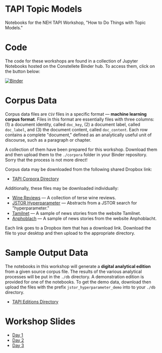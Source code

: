 # TAPI Topic Models

Notebooks for the NEH TAPI Workshop, "How to Do Things with Topic Models."

# Code

The code for these workshops are found in a collection of Jupyter Notebooks hosted on the Constellete Binder hub. To access them, click on the button below:

[![Binder](https://binder.constellate.org/badge_logo.svg)](https://binder.constellate.org/v2/gh/ontoligent/TAPI_Topic_Models/main)

# Corpus Data

Corpus data files are `CSV` files in a specific format &mdash; __machine learning corpus format__. Files in this format are essentially files with three columns: (1) a document identity, called `doc_key`, (2) a document label, called `doc_label`, and (3) the document content, called `doc_content`. Each row contains a complete "document," defined as an analytically useful unit of discourse, such as a paragraph or chapter. 

A collection of them have been prepared for this workshop. Download them and then upload them to the `./corpora` folder in your Binder repository. Sorry that the process is not more direct!

Corpus data may be downloaded from the following shared Dropbox link:

* [TAPI Corpora Directory](https://www.dropbox.com/sh/t6im8ni921gxinr/AADL_-VPetjmDIMO3vYAFvNRa?dl=0)  

Additionally, these files may be downloaded individually:

* [Wine Reviews](https://www.dropbox.com/s/0rszsd6t30c0n3y/winereviews-tapi.csv?dl=0) &mdash; A collection of terse wine reviews.
* [JSTOR Hyperparameter](https://www.dropbox.com/s/uoa8191px405fj0/jstor_hyperparameter-tapi.csv?dl=0) &mdash; Abstracts from a JSTOR search for "hyperparameter." 
* [Tamilnet](https://www.dropbox.com/s/dtqnzcbkcp07u5e/tamilnet-tapi.csv?dl=0) &mdash; A sample of news stories from the website Tamilnet.
* [Anphoblach](https://www.dropbox.com/s/lrmt92q59npx0x5/anphoblacht-tapi.csv?dl=0) &mdash; A sample of news stories from the website Anphoblacht.

Each link goes to a Dropbox item that has a download link. Download the file to your desktop and then upload to the appropriate directory.

# Sample Output Data

The notebooks in this workshop will generate a __digital analytical edition__ from a given source corpus file. The results of the various analytical processes will be put in the `./db` directory. A demonstration edition is provided for one of the notebooks. To get the demo data, download then upload the files with the prefix `jstor_hyperparameter_demo` into to your `./db` directory.

* [TAPI Editions Directory](https://www.dropbox.com/sh/51viylnaqlrcsy9/AAAfW8KcVu-PlU_APGXhDd-Va?dl=0)

# Workshop Slides

* [Day 1](https://docs.google.com/presentation/d/1v98_J4UErZqt6U4ut8DACBQa7aOtaBQFyl134cVGAG4/edit?usp=sharing)
* [Day 2](https://docs.google.com/presentation/d/16T7ezyKPKyQBS_JU66lsmdoq2paCii7g2dYCXs73VhU/edit?usp=sharing)
* [Day 3](https://docs.google.com/presentation/d/11LbxIuOIgU7o7tO2pkVXTQaxq_Vy41wM0VbrgdwRRXc/edit?usp=sharing)

<!--
.. image:: https://binder.constellate.org/badge_logo.svg
 :target: https://binder.constellate.org/v2/gh/ontoligent/TAPI_Topic_Models/main
-->